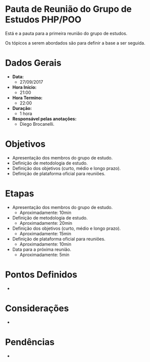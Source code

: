 # Pauta de Reunião do Grupo de Estudos PHP/POO

Está e a pauta para a primeira reunião do grupo de estudos.

Os tópicos a serem abordados são para definir a base a ser seguida.

# Dados Gerais

- **Data:** 
	- 27/09/2017
- **Hora Início:** 
	- 21:00
- **Hora Termino:** 
	- 22:00
- **Duração:**
	- 1 hora
- **Responsável pelas anotações:** 
	- Diego Brocanelli.

# Objetivos

- Apresentação dos membros do grupo de estudo.
- Definição de metodologia de estudo.
- Definição dos objetivos (curto, médio e longo prazo).
- Definição de plataforma oficial para reuniões.

# Etapas

- Apresentação dos membros do grupo de estudo.
    - Aproximadamente: 10min
- Definição de metodologia de estudo.
    - Aproximadamente: 20min
- Definição dos objetivos (curto, médio e longo prazo).
    - Aproximadamente: 15min
- Definição de plataforma oficial para reuniões.
    - Aproximadamente: 10min
- Data para a próxima reunião.
    - Aproximadamente: 5min

# Pontos Definidos

- 

# Considerações

- 

# Pendências

- 